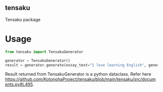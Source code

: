 ## tensaku
Tensaku package

# Usage

```python
from tensaku import TensakuGenerator

generator = TensakuGenerator()
result = generator.generate(essay_text="I love learning English", generate_quiz=True, generate_comment=True, generate_native_example=True, generate_native_explanation=True)
```

Result returned from TensakuGenerator is a python dataclass. Refer here https://github.com/KotonohaProject/tensaku/blob/main/tensaku/src/documents.py#L495.
